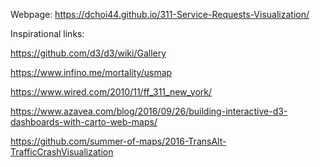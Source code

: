 
Webpage: https://dchoi44.github.io/311-Service-Requests-Visualization/


Inspirational links: 

https://github.com/d3/d3/wiki/Gallery

https://www.infino.me/mortality/usmap

https://www.wired.com/2010/11/ff_311_new_york/

https://www.azavea.com/blog/2016/09/26/building-interactive-d3-dashboards-with-carto-web-maps/

https://github.com/summer-of-maps/2016-TransAlt-TrafficCrashVisualization
